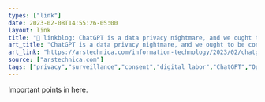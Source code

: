 ```yaml
---
types: ["link"]
date: 2023-02-08T14:55:26-05:00
layout: link
title: "🔗 linkblog: ChatGPT is a data privacy nightmare, and we ought to be concerned | Ars Technica'"
art_title: "ChatGPT is a data privacy nightmare, and we ought to be concerned | Ars Technica"
art_link: "https://arstechnica.com/information-technology/2023/02/chatgpt-is-a-data-privacy-nightmare-and-you-ought-to-be-concerned/"
source: ["arstechnica.com"]
tags: ["privacy","surveillance","consent","digital labor","ChatGPT","OpenAI"]
---
```

Important points in here.  
 
